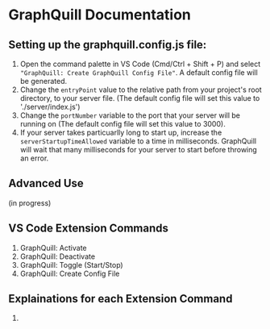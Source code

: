 # GraphQuill Documentation

## Setting up the graphquill.config.js file:
  1. Open the command palette in VS Code (Cmd/Ctrl + Shift + P) and select `"GraphQuill: Create GraphQuill Config File"`. A default config file will be generated. 
  2. Change the `entryPoint` value to the relative path from your project's root directory, to your server file. (The default config file will set this value to './server/index.js')
  3. Change the `portNumber` variable to the port that your server will be running on (The default config file will set this value to 3000).
  4. If your server takes particuarlly long to start up, increase the `serverStartupTimeAllowed` variable to a time in milliseconds. GraphQuill will wait that many milliseconds for your server to start before throwing an error.

  ## Advanced Use
  (in progress)

## VS Code Extension Commands
  1. GraphQuill: Activate
  2. GraphQuill: Deactivate
  3. GraphQuill: Toggle (Start/Stop)
  4. GraphQuill: Create Config File

## Explainations for each Extension Command
  1. 